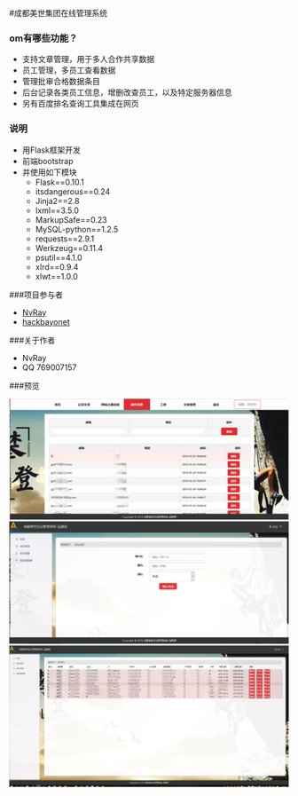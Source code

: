 
#成都美世集团在线管理系统


### om有哪些功能？

* 支持文章管理，用于多人合作共享数据
* 员工管理，多员工查看数据
* 管理批审合格数据条目
* 后台记录各类员工信息，增删改查员工，以及特定服务器信息
* 另有百度排名查询工具集成在网页


### 说明
* 用Flask框架开发
* 前端bootstrap
* 并使用如下模块
    * Flask==0.10.1
    * itsdangerous==0.24
    * Jinja2==2.8
    * lxml==3.5.0
    * MarkupSafe==0.23
    * MySQL-python==1.2.5
    * requests==2.9.1
    * Werkzeug==0.11.4
    * psutil==4.1.0
    * xlrd==0.9.4
    * xlwt==1.0.0


###项目参与者

* [NvRay](https://github.com/rui7157)
* [hackbayonet](https://github.com/hackbayonet) 


###关于作者
* NvRay 
* QQ 769007157 


###预览

![demo1](/cdms/static/images/demo1.png)
![demo2](/cdms/static/images/demo2.png)
![demo3](/cdms/static/images/demo3.png)





